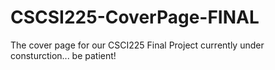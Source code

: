 # CSCSI225-CoverPage-FINAL
The cover page for our CSCI225 Final Project
currently under consturction... be patient!
